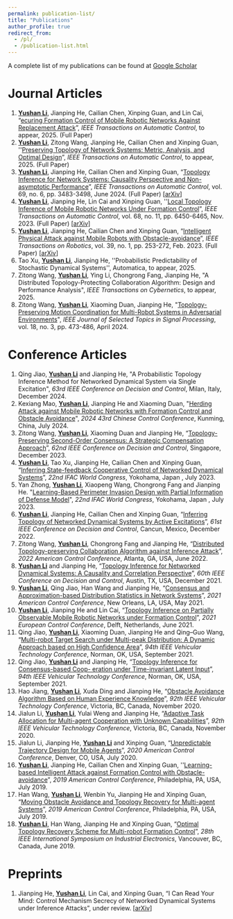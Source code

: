 ```yaml
---
permalink: publication-list/
title: "Publications"
author_profile: true
redirect_from: 
  - /pl/
  - /publication-list.html
---
```


A complete list of my publications can be found at [Google Scholar](https://scholar.google.com/citations?user=yPDjyMoAAAAJ&hl=en&oi=ao)

# Journal Articles

1. **<u>Yushan Li</u>**, Jianping He, Cailian Chen, Xinping Guan, and Lin Cai, “[ecuring Formation Control of Mobile Robotic Networks Against Replacement Attack](https://doi.org/10.1109/TAC.2025.3526002)”, *IEEE Transactions on Automatic Control*, to appear, 2025. (Full Paper)
2. **<u>Yushan Li</u>**, Zitong Wang, Jianping He, Cailian Chen and Xinping Guan, ''[Preserving Topology of Network Systems: Metric, Analysis, and Optimal Design](https://doi.org/10.1109/TAC.2024.3503501)”, *IEEE Transactions on Automatic Control*, to appear, 2025. (Full Paper)
3. **<u>Yushan Li</u>**, Jianping He, Cailian Chen and Xinping Guan, “[Topology Inference for Network Systems: Causality Perspective and Non-asymptotic Performance](https://doi.org/10.1109/TAC.2023.3303816)”, *IEEE Transactions on Automatic Control*, vol. 69, no. 6, pp. 3483-3498, June 2024.  (Full Paper) [[arXiv](https://arxiv.org/abs/2106.01031)]
4. **<u>Yushan Li</u>**, Jianping He, Lin Cai and Xinping Guan, ''[Local Topology Inference of Mobile Robotic Networks Under Formation Control](https://doi.org/10.1109/TAC.2023.3237484)”, *IEEE Transactions on Automatic Control*,  vol. 68, no. 11, pp. 6450-6465, Nov. 2023.  (Full Paper) [[arXiv]](https://arxiv.org/abs/2205.00243)
5. **<u>Yushan Li</u>**, Jianping He, Cailian Chen and Xinping Guan, “[Intelligent Physical Attack against Mobile Robots with Obstacle-avoidance](https://doi.org/10.1109/TRO.2022.3201394)”, *IEEE Transactions on Robotics*, vol. 39, no. 1, pp. 253-272, Feb. 2023.  (Full Paper) [[arXiv](https://arxiv.org/abs/1910.06461)]
6. Tao Xu, **<u>Yushan Li</u>**, Jianping He, ''Probabilistic Predictability of Stochastic Dynamical Systems'', Automatica, to appear, 2025.
7. Zitong Wang, **<u>Yushan Li</u>**, Ying Li, Chongrong Fang, Jianping He, "A Distributed Topology-Protecting Collaboration Algorithm: Design and Performance Analysis", *IEEE Transactions on Cybernetics*, to appear, 2025. 
8. Zitong Wang, **<u>Yushan Li</u>**, Xiaoming Duan, Jianping He, "[Topology-Preserving Motion Coordination for Multi-Robot Systems in Adversarial Environments](https://ieeexplore.ieee.org/abstract/document/10582402/)", *IEEE Journal of Selected Topics in Signal Processing*, vol. 18, no. 3, pp. 473-486, April 2024. 

# Conference Articles 

1. Qing Jiao, **<u>Yushan Li</u>** and Jianping He, "A Probabilistic Topology Inference Method for Networked Dynamical System via Single Excitation", *63rd IEEE Conference on Decision and Control*, Milan, Italy, December 2024. 
2. Kexiang Mao, **<u>Yushan Li</u>**, Jianping He and Xiaoming Duan, "[Herding Attack against Mobile Robotic Networks with Formation Control and Obstacle Avoidance](https://doi.org/10.23919/CCC63176.2024.10662624)", *2024 43rd Chinese Control Conference*, Kunming, China, July 2024.
3. Zitong Wang, **<u>Yushan Li</u>**, Xiaoming Duan and Jianping He, “[Topology-Preserving Second-Order Consensus: A Strategic Compensation Approach](https://doi.org/10.1109/CDC49753.2023.10383971)”, *62nd IEEE Conference on Decision and Control*, Singapore, December 2023.
4. **<u>Yushan Li</u>**, Tao Xu, Jianping He, Cailian Chen and Xinping Guan, “[Inferring State-feedback Cooperative Control of Networked Dynamical Systems](https://doi.org/10.1016/j.ifacol.2023.10.1031)”, *22nd IFAC World Congress*, Yokohama, Japan , July 2023.
5. Yan Zhong, **<u>Yushan Li</u>**, Xiaopeng Wang, Chongrong Fang and Jianping He. "[Learning-Based Perimeter Invasion Design with Partial Information of Defense Model](https://doi.org/10.1016/j.ifacol.2023.10.1774)", *22nd IFAC World Congress*, Yokohama, Japan , July 2023.
6. **<u>Yushan Li</u>**, Jianping He, Cailian Chen and Xinping Guan, “[Inferring Topology of Networked Dynamical Systems by Active Excitations](https://doi.org/10.1109/CDC51059.2022.9992808)”, *61st IEEE Conference on Decision and Control*, Cancun, Mexico, December 2022.  
7. Zitong Wang, **<u>Yushan Li</u>**, Chongrong Fang and Jianping He, “[Distributed Topology-preserving Collaboration Algorithm against Inference Attack](https://doi.org/10.23919/ACC53348.2022.9867356)”, *2022 American Control Conference*, Atlanta, GA, USA, June 2022.
8. **<u>Yushan Li</u>** and Jianping He, “[Topology Inference for Networked Dynamical Systems: A Causality and Correlation Perspective](https://ieeexplore.ieee.org/document/9682968)”, *60th IEEE Conference on Decision and Control*, Austin, TX, USA, December 2021. 
9. **<u>Yushan Li</u>**, Qing Jiao, Han Wang and Jianping He, “[Consensus and Approximation-based Distribution Statistics in Network Systems](https://ieeexplore.ieee.org/document/9483081)”, *2021 American Control Conference*, New Orleans, LA, USA, May 2021. 
10. **<u>Yushan Li</u>**, Jianping He and Lin Cai, “[Topology Inference on Partially Observable Mobile
   Robotic Networks under Formation Control](https://ieeexplore.ieee.org/document/9655038)”, *2021 European Control Conference*, Delft, Netherlands, June 2021. 
11. Qing Jiao, **<u>Yushan Li</u>**, Xiaoming Duan, Jianping He and Qing–Guo Wang, “[Multi-robot Target Search under Multi-peak Distribution: A Dynamic Approach based on High Confidence Area](https://doi.org/10.1109/VTC2021-Fall52928.2021.9625203)”, *94th IEEE Vehicular Technology Conference*, Norman, OK, USA,  September 2021.
12. Qing Jiao, **<u>Yushan Li</u>** and Jianping He, “[Topology Inference for Consensus-based Coop-
    eration under Time-invariant Latent Input](https://doi.org/10.1109/VTC2021-Fall52928.2021.9625259)”, *94th IEEE Vehicular Technology Conference*, Norman, OK, USA,  September 2021.
13. Hao Jiang, **<u>Yushan Li</u>**, Xuda Ding and Jianping He, “[Obstacle Avoidance Algorithm Based on Human Experience Knowledge](https://doi.org/10.1109/VTC2020-Fall49728.2020.9348589)”, *92th IEEE Vehicular Technology Conference*, Victoria, BC, Canada, November 2020.
14. Jialun Li, **<u>Yushan Li</u>**, Yulai Weng and Jianping He, “[Adaptive Task Allocation for Multi-agent Cooperation with Unknown Capabilities](https://doi.org/10.1109/VTC2020-Fall49728.2020.9348860)”, *92th IEEE Vehicular Technology Conference*, Victoria, BC, Canada, November 2020.
15. Jialun Li, Jianping He, **<u>Yushan Li</u>** and Xinping Guan, “[Unpredictable Trajectory Design for Mobile Agents](https://doi.org/10.23919/ACC45564.2020.9147718)”, *2020 American Control Conference*, Denver, CO, USA, July 2020.
16. **<u>Yushan Li</u>**, Jianping He, Cailian Chen and Xinping Guan, ''[Learning-based Intelligent Attack against Formation Control with Obstacle-avoidance](https://ieeexplore.ieee.org/document/8814377)”, *2019 American Control Conference*, Philadelphia, PA, USA, July 2019. 
17. Han Wang, **<u>Yushan Li</u>**, Wenbin Yu, Jianping He and Xinping Guan, “[Moving Obstacle Avoidance and Topology Recovery for Multi-agent Systems](https://doi.org/10.23919/ACC.2019.8814369)”, *2019 American Control Conference*, Philadelphia, PA, USA, July 2019. 
18. **<u>Yushan Li</u>**, Han Wang, Jianping He and Xinping Guan, “[Optimal Topology Recovery Scheme for Multi-robot Formation Control](https://ieeexplore.ieee.org/document/8781433)”, *28th IEEE International Symposium on Industrial Electronics*, Vancouver, BC, Canada, June 2019.

# Preprints

1. Jianping He, **<u>Yushan Li</u>**, Lin Cai, and Xinping Guan, “I Can Read Your Mind: Control Mechanism Secrecy of Networked Dynamical Systems under Inference Attacks”, under review. [[arXiv](https://arxiv.org/abs/2205.03556)]
